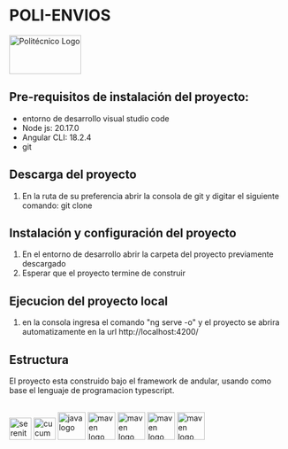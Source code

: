 # POLI-ENVIOS

<p style="text-align: left;">
    <a href="https://www.credibanco.com/"> 
    <img src="https://www.poli.edu.co/themes/custom/ptecnico2023/logo-politecnico-grancolombiano-blue.svg" alt="Politécnico Logo " width="130" height="70" class="logo-primary">
    </a>
</p>

## Pre-requisitos de instalación del proyecto:
- entorno de desarrollo visual studio code
- Node js: 20.17.0
- Angular CLI: 18.2.4
- git


## Descarga del proyecto
1. En la ruta de su preferencia abrir la consola de git y digitar
   el siguiente comando: git clone 


## Instalación y configuración del proyecto
1. En el entorno de desarrollo abrir la carpeta del proyecto previamente descargado
2. Esperar que el proyecto termine de construir 

## Ejecucion del proyecto local
1. en la consola ingresa el comando  "ng serve -o" y el proyecto se abrira automatizamente en la url
   http://localhost:4200/
   

## Estructura

El proyecto esta construido bajo el framework de andular, usando como base el lenguaje de programacion typescript.<br></br>


<div style="text-align: left;">
  <img src="https://s3.amazonaws.com/accredible_temp_credential_images/1573460724648430.png" height="40" alt="serenity logo"  />
  <img src="https://static1.smartbear.co/cucumber/media/images/logos/icons/cucumber-open-icon.svg" height="40" alt="cucumber logo"  />
  <img src="https://upload.wikimedia.org/wikipedia/zh/8/88/Java_logo.png" height="50" alt="java logo"  />
  <img src="https://miro.medium.com/v2/resize:fit:640/format:webp/1*kbSGIVukG6lL7JtAa9wiDA.png" height="50" alt="maven logo"  />
  <img src="https://upload.wikimedia.org/wikipedia/commons/9/9c/IntelliJ_IDEA_Icon.svg" height="50" alt="maven logo"  />
  <img src="https://upload.wikimedia.org/wikipedia/commons/3/3f/Git_icon.svg" height="50" alt="maven logo"  />
  <img src="https://1000logos.net/wp-content/uploads/2021/05/GitHub-logo.png" height="50" alt="maven logo"  />
</div>

